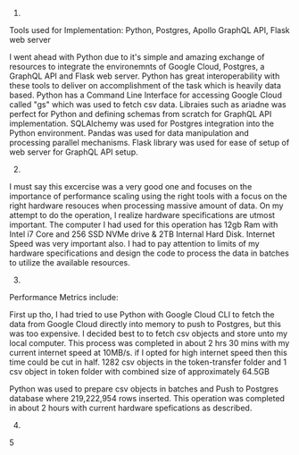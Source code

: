   
1.
Tools used for Implementation:
Python, Postgres,  Apollo GraphQL API, Flask web server

I went ahead with Python due to it's simple and amazing exchange of resources to integrate the environemnts of Google Cloud, Postgres, a GraphQL API and Flask web server. 
Python has great interoperability with these tools to deliver on accomplishment of the task which is heavily data based.
Python has a Command Line Interface for accessing Google Cloud called "gs" which was used to fetch csv data.
Libraies such as ariadne was perfect for Python and defining schemas from scratch for GraphQL API implementation.
SQLAlchemy was used for Postgres integration into the Python environment.
Pandas was used for data manipulation and processing parallel mechanisms.
Flask library was used for ease of setup of web server for GraphQL API setup.

2.
I must say this excercise was a very good one and focuses on the importance of performance scaling using the right tools with a focus on the right hardware resouces when processing massive amount of data.
On my attempt to do the operation, I realize hardware specifications are utmost important.
The computer I had used for this operation has 12gb Ram with Intel i7 Core and 256 SSD NVMe drive & 2TB Internal Hard Disk.
Internet Speed was very important also.
I had to pay attention to limits of my hardware specifications and design the code to process the data in batches to utilize the available resources.

3.
Performance Metrics include:

First up tho, I had tried to use Python with Google Cloud CLI to fetch the data from Google Cloud directly into memory to push to Postgres, but this was too expensive.
I decided best to to fetch csv objects and store unto my local computer.
This process was completed in about 2 hrs 30 mins with my current internet speed at 10MB/s. 
if I opted for high internet speed then this time could be cut in half.
1282 csv objects in the token-transfer folder and 1 csv object in token folder with combined size of approximately 64.5GB 

Python was used to prepare csv objects in batches and Push to Postgres database where 219,222,954 rows inserted.
This operation was completed in about 2 hours with current hardware spefications as described.

4.

5
